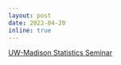 ```yaml
---
layout: post
date: 2022-04-20
inline: true
---
```


[UW-Madison Statistics Seminar](https://today.wisc.edu/events/view/167652)